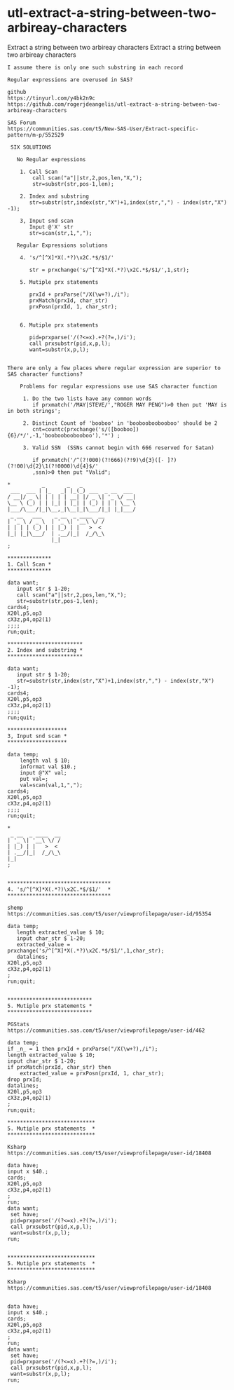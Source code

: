 # utl-extract-a-string-between-two-arbireay-characters
Extract a string between two arbireay characters
    Extract a string between two arbireay characters

    I assume there is only one such substring in each record

    Regular expressions are overused in SAS?

    github
    https://tinyurl.com/y4bk2n9c
    https://github.com/rogerjdeangelis/utl-extract-a-string-between-two-arbireay-characters

    SAS Forum
    https://communities.sas.com/t5/New-SAS-User/Extract-specific-pattern/m-p/552529

     SIX SOLUTIONS

       No Regular expressions

        1. Call Scan
            call scan("a"||str,2,pos,len,"X,");
            str=substr(str,pos-1,len);

        2. Index and substring
           str=substr(str,index(str,"X")+1,index(str,",") - index(str,"X") -1);

        3, Input snd scan
           Input @'X' str
           str=scan(str,1,",");

       Regular Expressions solutions

        4. 's/^[^X]*X(.*?)\x2C.*$/$1/'

           str = prxchange('s/^[^X]*X(.*?)\x2C.*$/$1/',1,str);

        5. Mutiple prx statements

           prxId + prxParse("/X(\w+?),/i");
           prxMatch(prxId, char_str)
           prxPosn(prxId, 1, char_str);


        6. Mutiple prx statements

           pid=prxparse('/(?<=x).+?(?=,)/i');
           call prxsubstr(pid,x,p,l);
           want=substr(x,p,l);


    There are only a few places where regular expression are superior to
    SAS character functions?

        Problems for regular expressions use use SAS character function

         1. Do the two lists have any common words
            if prxmatch('/MAY|STEVE/',"ROGER MAY PENG")>0 then put 'MAY is in both strings';

         2. Distinct Count of 'booboo' in 'boobooboobooboo' should be 2
            cnt=countc(prxchange('s/([booboo]){6}/*/',-1,'boobooboobooboo'),'*') ;

         3. Valid SSN  (SSNs cannot begin with 666 reserved for Satan)

            if prxmatch('/^(?!000)(?!666)(?!9)\d{3}([- ]?)(?!00)\d{2}\1(?!0000)\d{4}$/'
            ,ssn)>0 then put "Valid";

    *          _       _   _
     ___  ___ | |_   _| |_(_) ___  _ __  ___
    / __|/ _ \| | | | | __| |/ _ \| '_ \/ __|
    \__ \ (_) | | |_| | |_| | (_) | | | \__ \
    |___/\___/|_|\__,_|\__|_|\___/|_| |_|___/
     _ __   ___    _ __  _ ____  __
    | '_ \ / _ \  | '_ \| '__\ \/ /
    | | | | (_) | | |_) | |   >  <
    |_| |_|\___/  | .__/|_|  /_/\_\
                  |_|
    ;

    **************
    1. Call Scan *
    **************

    data want;
       input str $ 1-20;
       call scan("a"||str,2,pos,len,"X,");
       str=substr(str,pos-1,len);
    cards4;
    X20l,p5,op3
    cX3z,p4,op2(1)
    ;;;;
    run;quit;

    ************************
    2. Index and substring *
    ************************

    data want;
       input str $ 1-20;
       str=substr(str,index(str,"X")+1,index(str,",") - index(str,"X") -1);
    cards4;
    X20l,p5,op3
    cX3z,p4,op2(1)
    ;;;;
    run;quit;

    *******************
    3, Input snd scan *
    *******************

    data temp;
        length val $ 10;
        informat val $10.;
        input @"X" val;
        put val=;
        val=scan(val,1,",");
    cards4;
    X20l,p5,op3
    cX3z,p4,op2(1)
    ;;;;
    run;quit;

    *
     _ __  _ ____  __
    | '_ \| '__\ \/ /
    | |_) | |   >  <
    | .__/|_|  /_/\_\
    |_|
    ;


    *********************************
    4. 's/^[^X]*X(.*?)\x2C.*$/$1/'  *
    *********************************

    shemp
    https://communities.sas.com/t5/user/viewprofilepage/user-id/95354

    data temp;
       length extracted_value $ 10;
       input char_str $ 1-20;
       extracted_value = prxchange('s/^[^X]*X(.*?)\x2C.*$/$1/',1,char_str);
       datalines;
    X20l,p5,op3
    cX3z,p4,op2(1)
    ;
    run;quit;


    ***************************
    5. Mutiple prx statements *
    ***************************

    PGStats
    https://communities.sas.com/t5/user/viewprofilepage/user-id/462

    data temp;
    if _n_ = 1 then prxId + prxParse("/X(\w+?),/i");
    length extracted_value $ 10;
    input char_str $ 1-20;
    if prxMatch(prxId, char_str) then
        extracted_value = prxPosn(prxId, 1, char_str);
    drop prxId;
    datalines;
    X20l,p5,op3
    cX3z,p4,op2(1)
    ;
    run;quit;

    ****************************
    5. Mutiple prx statements  *
    ****************************

    Ksharp
    https://communities.sas.com/t5/user/viewprofilepage/user-id/18408

    data have;
    input x $40.;
    cards;
    X20l,p5,op3
    cX3z,p4,op2(1)
    ;
    run;
    data want;
     set have;
     pid=prxparse('/(?<=x).+?(?=,)/i');
     call prxsubstr(pid,x,p,l);
     want=substr(x,p,l);
    run;


    ****************************
    5. Mutiple prx statements  *
    ****************************

    Ksharp
    https://communities.sas.com/t5/user/viewprofilepage/user-id/18408


    data have;
    input x $40.;
    cards;
    X20l,p5,op3
    cX3z,p4,op2(1)
    ;
    run;
    data want;
     set have;
     pid=prxparse('/(?<=x).+?(?=,)/i');
     call prxsubstr(pid,x,p,l);
     want=substr(x,p,l);
    run;


